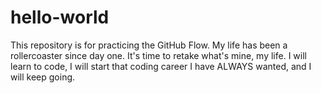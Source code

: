 # hello-world
This repository is for practicing the GitHub Flow.
My life has been a rollercoaster since day one. It's time to retake what's mine, my life. 
I will learn to code, I will start that coding career I have ALWAYS wanted, and I will keep going.
